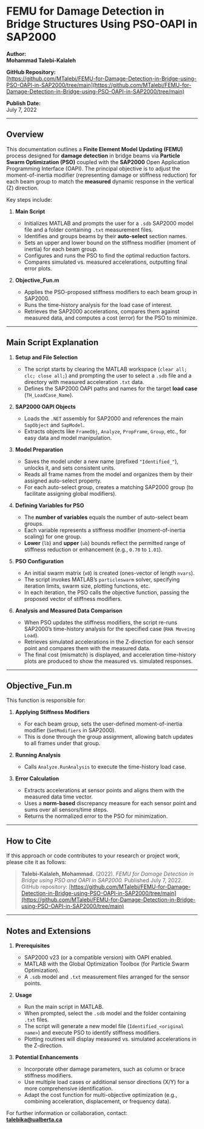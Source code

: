 # FEMU for Damage Detection in Bridge Structures Using PSO-OAPI in SAP2000

**Author:**  
**Mohammad Talebi-Kalaleh**

**GitHub Repository:**  
[https://github.com/MTalebi/FEMU-for-Damage-Detection-in-Bridge-using-PSO-OAPI-in-SAP2000/tree/main](https://github.com/MTalebi/FEMU-for-Damage-Detection-in-Bridge-using-PSO-OAPI-in-SAP2000/tree/main)

**Publish Date:**  
July 7, 2022

---

## Overview

This documentation outlines a **Finite Element Model Updating (FEMU)** process designed for **damage detection** in bridge beams via **Particle Swarm Optimization (PSO)** coupled with the **SAP2000** Open Application Programming Interface (OAPI). The principal objective is to adjust the moment-of-inertia modifier (representing damage or stiffness reduction) for each beam group to match the **measured** dynamic response in the vertical (Z) direction.

Key steps include:

1. **Main Script**  
   - Initializes MATLAB and prompts the user for a `.sdb` SAP2000 model file and a folder containing `.txt` measurement files.  
   - Identifies and groups beams by their **auto-select** section names.  
   - Sets an upper and lower bound on the stiffness modifier (moment of inertia) for each beam group.  
   - Configures and runs the PSO to find the optimal reduction factors.  
   - Compares simulated vs. measured accelerations, outputting final error plots.

2. **Objective_Fun.m**  
   - Applies the PSO-proposed stiffness modifiers to each beam group in SAP2000.  
   - Runs the time-history analysis for the load case of interest.  
   - Retrieves the SAP2000 accelerations, compares them against measured data, and computes a cost (error) for the PSO to minimize.

---

## Main Script Explanation

1. **Setup and File Selection**  
   - The script starts by clearing the MATLAB workspace (`clear all; clc; close all;`) and prompting the user to select a `.sdb` file and a directory with measured acceleration `.txt` data.  
   - Defines the SAP2000 OAPI paths and names for the target **load case** (`TH_LoadCase_Name`).

2. **SAP2000 OAPI Objects**  
   - Loads the `.NET` assembly for SAP2000 and references the main `SapObject` and `SapModel`.  
   - Extracts objects like `FrameObj`, `Analyze`, `PropFrame`, `Group`, etc., for easy data and model manipulation.

3. **Model Preparation**  
   - Saves the model under a new name (prefixed `"Identified_"`), unlocks it, and sets consistent units.  
   - Reads all frame names from the model and organizes them by their assigned auto-select property.  
   - For each auto-select group, creates a matching SAP2000 group (to facilitate assigning global modifiers).

4. **Defining Variables for PSO**  
   - The **number of variables** equals the number of auto-select beam groups.  
   - Each variable represents a stiffness modifier (moment-of-inertia scaling) for one group.  
   - **Lower** (`lb`) and **upper** (`ub`) bounds reflect the permitted range of stiffness reduction or enhancement (e.g., `0.70` to `1.01`).

5. **PSO Configuration**  
   - An initial swarm matrix (`x0`) is created (ones-vector of length `nvars`).  
   - The script invokes MATLAB’s `particleswarm` solver, specifying iteration limits, swarm size, plotting functions, etc.  
   - In each iteration, the PSO calls the objective function, passing the proposed vector of stiffness modifiers.

6. **Analysis and Measured Data Comparison**  
   - When PSO updates the stiffness modifiers, the script re-runs SAP2000’s time-history analysis for the specified case (`RHA Moveing Load`).  
   - Retrieves simulated accelerations in the Z-direction for each sensor point and compares them with the measured data.  
   - The final cost (mismatch) is displayed, and acceleration time-history plots are produced to show the measured vs. simulated responses.

---

## Objective_Fun.m

This function is responsible for:

1. **Applying Stiffness Modifiers**  
   - For each beam group, sets the user-defined moment-of-inertia modifier (`SetModifiers` in SAP2000).  
   - This is done through the group assignment, allowing batch updates to all frames under that group.

2. **Running Analysis**  
   - Calls `Analyze.RunAnalysis` to execute the time-history load case.

3. **Error Calculation**  
   - Extracts accelerations at sensor points and aligns them with the measured data time vector.  
   - Uses a **norm-based** discrepancy measure for each sensor point and sums over all sensors/time steps.  
   - Returns the normalized error to the PSO for minimization.

---

## How to Cite

If this approach or code contributes to your research or project work, please cite it as follows:

> **Talebi-Kalaleh, Mohammad.** (2022). *FEMU for Damage Detection in Bridge using PSO and OAPI in SAP2000.* Published July 7, 2022. GitHub repository: [https://github.com/MTalebi/FEMU-for-Damage-Detection-in-Bridge-using-PSO-OAPI-in-SAP2000/tree/main](https://github.com/MTalebi/FEMU-for-Damage-Detection-in-Bridge-using-PSO-OAPI-in-SAP2000/tree/main)

---

## Notes and Extensions

1. **Prerequisites**  
   - SAP2000 v23 (or a compatible version) with OAPI enabled.  
   - MATLAB with the Global Optimization Toolbox (for Particle Swarm Optimization).  
   - A `.sdb` model and `.txt` measurement files arranged for the sensor points.

2. **Usage**  
   - Run the main script in MATLAB.  
   - When prompted, select the `.sdb` model and the folder containing `.txt` files.  
   - The script will generate a new model file (`Identified_<original name>`) and execute PSO to identify stiffness modifiers.  
   - Plotting routines will display measured vs. simulated accelerations in the Z-direction.

3. **Potential Enhancements**  
   - Incorporate other damage parameters, such as column or brace stiffness modifiers.  
   - Use multiple load cases or additional sensor directions (X/Y) for a more comprehensive identification.  
   - Adapt the cost function for multi-objective optimization (e.g., combining acceleration, displacement, or frequency data).

For further information or collaboration, contact:  
**talebika@ualberta.ca**
